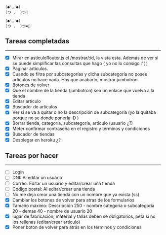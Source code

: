 ```
(●'◡'●)      
(つ .  )つ🌯 

(●'◡'●)
(つ .  )つ❤🥔
``` 

## Tareas completadas
---
- [x] Mirar en asticuloRouter.js el /mostrar/:id, la vista esta. Además de ver si se puede simplificar las consultas que hago ( yo no lo consigo :'( )
- [x] Paginar artículos.
- [x] Cuando se filtra por subcategorías y dicha subcategoría no posee artículos no hace nada. Hay que acabarlo, mostrar jumbotron.
- [x] Botones de volver
- [x] Que el nombre de la tienda (jumbotron) sea un enlace que vuelva a la tienda
- [x] Editar articulo
- [x] Buscador de artículos
- [x] Ver si se va a quitar o no la descripción de subcategoría (yo la quitaba porque no se donde ponerla :D )
- [x] Borrar tienda, categoría, subcategoría, artículo (usuario ¿?)
- [x] Meter confirmar contraseña en el registro y términos y condiciones
- [x] Buscador de tiendas
- [x] Desplegar en heroku ¿?

## Tareas por hacer
---
- [ ] Login
- [ ] DNI: Al editar un usuario
- [ ] Correo: Editar un usuario y editar/crear una tienda
- [ ] Código postal: Al editar/crear una tienda
- [ ] No me deja crear una tienda con un nombre que ya exista (ss)
- [x] Cambiar los botones de volver para atras de los formularios
- [x] Tamaño máximo: Descripción 250 - nombre categoria o subcategoria 20 - demas 40 - nombre de usuario 20
- [x] lugar de fabricación, material y tallas deben se obligatorios, peta si no los rellenas (editar/crear artículo)
- [x] Poner boton de volver para atrás en los términos y condiciones